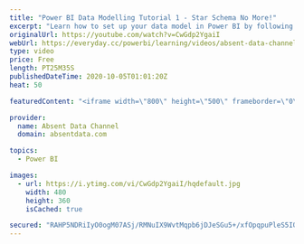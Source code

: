 ```yaml
---
title: "Power BI Data Modelling Tutorial 1 - Star Schema No More!"
excerpt: "Learn how to set up your data model in Power BI by following these best practices and essential steps. What kind of schema should you use. Snowflake, Star Schema or Waterfall? Actually Power BI loves them all. However, you should set up the model that is best for your data set and DAX functions. Lear"
originalUrl: https://youtube.com/watch?v=CwGdp2YgaiI
webUrl: https://everyday.cc/powerbi/learning/videos/absent-data-channel-power-bi-data-modelling-tutorial-1-star-schema-no-more/
type: video
price: Free
length: PT25M35S
publishedDateTime: 2020-10-05T01:01:20Z
heat: 50

featuredContent: "<iframe width=\"800\" height=\"500\" frameborder=\"0\" src=\"https://www.youtube.com/embed/CwGdp2YgaiI\" allow=\"accelerometer; autoplay; encrypted-media; gyroscope; picture-in-picture\" allowfullscreen></iframe>"

provider:
  name: Absent Data Channel
  domain: absentdata.com

topics:
  - Power BI

images:
  - url: https://i.ytimg.com/vi/CwGdp2YgaiI/hqdefault.jpg
    width: 480
    height: 360
    isCached: true

secured: "RAHP5NDRiIyO0ogM07ASj/RMNuIX9WvtMqpb6jDJeSGu5+/xfOpqpuPleS5IOhSPbgCiYzfuq8yfTYIympFx11eXk7YmoEvUqfEZz1H4qktjtvpuuJZHZfLCAmy+wSbteAGW+04kKixquyvmFtie9SS2l+Ksfh9VO3weL/sdrBIyHRrkHBlmZZLfKfSgZGtkYt5LceaoJiUZqK4tF7PFjrRL94xP8h1EdToa3W6BYcVCA1sxCKO1cQAm3WSv28wqPdWiNmRCepwTrHYDTHVnahvcd15h5oZPsu8snfzFa2+8rxA0yVag5uMEud2YRqB1rui8VIor4/LRh76b/LNkp04xYZF5cjWnfQiXfMkupAvD1y+p1WxPWiZgEbHRV6wkp707VpHbpbDi6eYzFFuoJHafAMi+KVqXP8Lxhzu8CJk=;kEglju7loSl2GdxBmYebpw=="
---
```



